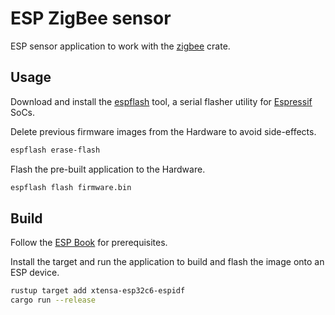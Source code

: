 # ESP ZigBee sensor

ESP sensor application to work with the [zigbee](https://crates.io/crates/zigbee) crate.

## Usage
Download and install the [espflash](https://github.com/esp-rs/espflash/releases) tool, a serial flasher utility for [Espressif](https://www.espressif.com/) SoCs.

Delete previous firmware images from the Hardware to avoid side-effects.
```sh
espflash erase-flash
```

Flash the pre-built application to the Hardware.
```sh
espflash flash firmware.bin
```


## Build
Follow the [ESP Book](https://docs.esp-rs.org/book/installation/index.html) for prerequisites.

Install the target and run the application to build and flash the image onto an ESP device.
```sh
rustup target add xtensa-esp32c6-espidf
cargo run --release
```

